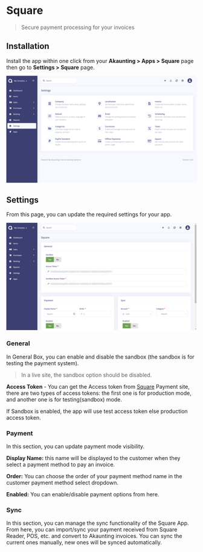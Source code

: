 Square
======

> Secure payment processing for your invoices

## Installation

Install the app within one click from your **Akaunting > Apps > Square** page then go to **Settings > Square** page.

![Square Installation](_images/square-settings.png)

## Settings

From this page, you can update the required settings for your app.

![Square Setting](_images/square-form.png)

### General

In General Box, you can enable and disable the sandbox (the sandbox is for testing the payment system).

> In a live site, the sandbox option should be disabled.

**Access Token** - You can get the Access token from [Square](https://squareup.com/us/en) Payment site, there are two types of access tokens: the first one is for production mode, and another one is for testing(sandbox) mode.

If Sandbox is enabled, the app will use test access token else production access token.

### Payment

In this section, you can update payment mode visibility.

**Display Name:** this name will be displayed to the customer when they select a payment method to pay an invoice.

**Order:** You can choose the order of your payment method name in the customer payment method select dropdown.

**Enabled:** You can enable/disable payment options from here.

### Sync

In this section, you can manage the sync functionality of the Square App. From here, you can import/sync your payment received from Square Reader, POS, etc. and convert to Akaunting invoices. You can sync the current ones manually, new ones will be synced automatically.
